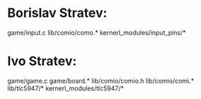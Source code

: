 # Borislav Stratev:

game/input.c
lib/comio/como.*
kernerl_modules/input_pins/*

# Ivo Stratev:

game/game.c
game/board.*
lib/comio/comio.h
lib/comio/comi.*
lib/tlc5947/*
kernerl_modules/tlc5947/*